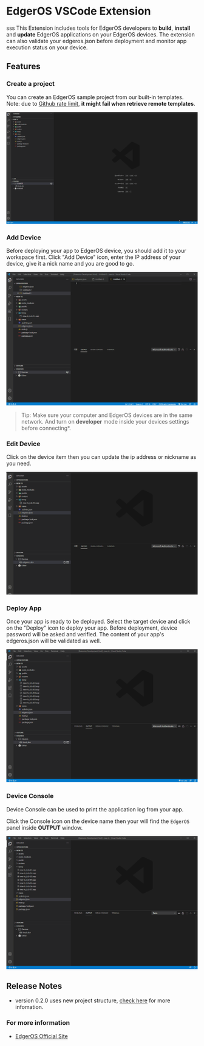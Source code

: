 # EdgerOS VSCode Extension
sss
This Extension includes tools for EdgerOS developers to **build**, **install** and **update** EdgerOS applications on your EdgerOS devices. The extension can also validate your edgeros.json before deployment and monitor app execution status on your device.


## Features

### Create a project

You can create an EdgerOS sample project from our built-in templates.  
Note: due to [Github rate limit](https://docs.github.com/en/developers/apps/building-github-apps/rate-limits-for-github-apps), **it might fail when retrieve remote templates**.

![create project](resources/media/create-project.gif)

### Add Device

Before deploying your app to EdgerOS device, you should add it to your workspace first.
Click "Add  Device" icon, enter the IP address of your device, give it a nick name and you are good to go.

![add device](resources/media/add-device.gif)

> Tip: Make sure your computer and EdgerOS devices are in the same network. And turn on **developer** mode inside your devices settings before connecting*.

### Edit Device

Click on the device item then you can update the ip address or nickname as you need.

![edit device](resources/media/edit-device.gif)

### Deploy App

Once your app is ready to be deployed. Select the target device and click on the "Deploy" icon to deploy your app.
Before deployment, device password will be asked and verified. The content of your app's edgeros.json will be validated as well.

![deploy app](resources/media/deploy.gif)

### Device Console

Device Console can be used to print the application log from your app.

Click the Console icon on the device name then your will find the `EdgerOS` panel inside **OUTPUT** window.

![console output](resources/media/output.gif)

## Release Notes

- version 0.2.0 uses new project structure, [check here](CHANGELOG.md#v0.2.0) for more infomation.


### For more information

* [EdgerOS Official Site](https://www.edgeros.com)
